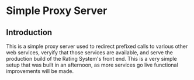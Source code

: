 # Simple Proxy Server

## Introduction
This is a simple proxy server used to redirect prefixed calls to various other web services, veryify that those services are available, and serve the production build of the Rating System's front end. This is a very simple setup that was built in an afternoon, as more services go live functional improvements will be made. 